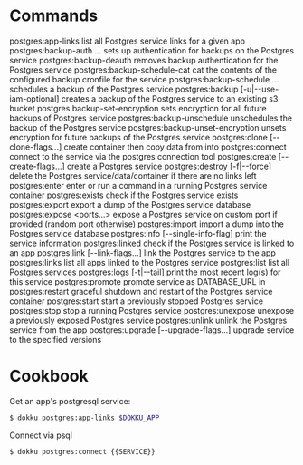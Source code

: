 # Commands

postgres:app-links <app>                                                        list all Postgres service links for a given app
postgres:backup-auth <service> <aws-access-key-id> <aws-secret-access-key>...   sets up authentication for backups on the Postgres service
postgres:backup-deauth <service>                                                removes backup authentication for the Postgres service
postgres:backup-schedule-cat <service>                                          cat the contents of the configured backup cronfile for the service
postgres:backup-schedule <service> <schedule> <bucket-name>...                  schedules a backup of the Postgres service
postgres:backup <service> <bucket-name> [-u|--use-iam-optional]                 creates a backup of the Postgres service to an existing s3 bucket
postgres:backup-set-encryption <service> <passphrase>                           sets encryption for all future backups of Postgres service
postgres:backup-unschedule <service>                                            unschedules the backup of the Postgres service
postgres:backup-unset-encryption <service>                                      unsets encryption for future backups of the Postgres service
postgres:clone <service> <new-service> [--clone-flags...]                       create container <new-name> then copy data from <name> into <new-name>
postgres:connect <service>                                                      connect to the service via the postgres connection tool
postgres:create <service> [--create-flags...]                                   create a Postgres service
postgres:destroy <service> [-f|--force]                                         delete the Postgres service/data/container if there are no links left
postgres:enter <service>                                                        enter or run a command in a running Postgres service container
postgres:exists <service>                                                       check if the Postgres service exists
postgres:export <service>                                                       export a dump of the Postgres service database
postgres:expose <service> <ports...>                                            expose a Postgres service on custom port if provided (random port otherwise)
postgres:import <service>                                                       import a dump into the Postgres service database
postgres:info <service> [--single-info-flag]                                    print the service information
postgres:linked <service> <app>                                                 check if the Postgres service is linked to an app
postgres:link <service> <app> [--link-flags...]                                 link the Postgres service to the app
postgres:links <service>                                                        list all apps linked to the Postgres service
postgres:list                                                                   list all Postgres services
postgres:logs <service> [-t|--tail]                                             print the most recent log(s) for this service
postgres:promote <service> <app>                                                promote service <service> as DATABASE_URL in <app>
postgres:restart <service>                                                      graceful shutdown and restart of the Postgres service container
postgres:start <service>                                                        start a previously stopped Postgres service
postgres:stop <service>                                                         stop a running Postgres service
postgres:unexpose <service>                                                     unexpose a previously exposed Postgres service
postgres:unlink <service> <app>                                                 unlink the Postgres service from the app
postgres:upgrade <service> [--upgrade-flags...]                                 upgrade service <service> to the specified versions

# Cookbook

Get an app's postgresql service:

```sh
$ dokku postgres:app-links $DOKKU_APP
```

Connect via psql

```sh
$ dokku postgres:connect {{SERVICE}}
```
